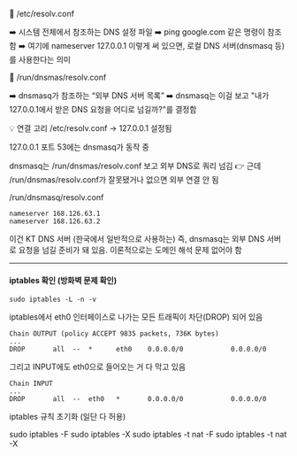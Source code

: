 🔹 /etc/resolv.conf

➡️ 시스템 전체에서 참조하는 DNS 설정 파일
➡️ ping google.com 같은 명령이 참조함
➡️ 여기에 nameserver 127.0.0.1 이렇게 써 있으면, 로컬 DNS 서버(dnsmasq 등)를 사용한다는 의미

🔸 /run/dnsmas/resolv.conf

➡️ dnsmasq가 참조하는 “외부 DNS 서버 목록”
➡️ dnsmasq는 이걸 보고 "내가 127.0.0.1에서 받은 DNS 요청을 어디로 넘길까?"를 결정함


💡 연결 고리
/etc/resolv.conf → 127.0.0.1 설정됨

127.0.0.1 포트 53에는 dnsmasq가 동작 중

dnsmasq는 /run/dnsmas/resolv.conf 보고 외부 DNS로 쿼리 넘김
👉 근데 /run/dnsmas/resolv.conf가 잘못됐거나 없으면 외부 연결 안 됨


/run/dnsmasq/resolv.conf

```less
nameserver 168.126.63.1
nameserver 168.126.63.2
```

이건 KT DNS 서버 (한국에서 일반적으로 사용하는)
즉, dnsmasq는 외부 DNS 서버로 요청을 넘길 준비가 돼 있음.
이론적으로는 도메인 해석 문제 없어야 함

---

#### iptables 확인 (방화벽 문제 확인)
```less
sudo iptables -L -n -v
``` 
iptables에서 eth0 인터페이스로 나가는 모든 트래픽이 차단(DROP) 되어 있음

```less
Chain OUTPUT (policy ACCEPT 9835 packets, 736K bytes)
...
DROP       all  --  *      eth0    0.0.0.0/0            0.0.0.0/0
```

그리고 INPUT에도 eth0으로 들어오는 거 다 막고 있음

```less
Chain INPUT
...
DROP       all  --  eth0   *       0.0.0.0/0            0.0.0.0/0
```

iptables 규칙 초기화 (일단 다 허용)

sudo iptables -F
sudo iptables -X
sudo iptables -t nat -F
sudo iptables -t nat -X











